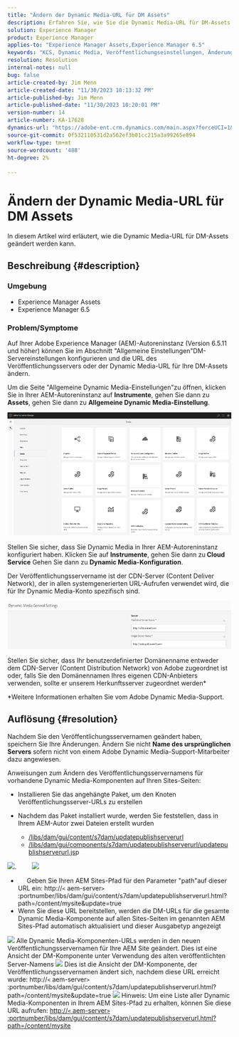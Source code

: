 ```yaml
---
title: "Ändern der Dynamic Media-URL für DM Assets"
description: Erfahren Sie, wie Sie die Dynamic Media-URL für DM-Assets ändern.
solution: Experience Manager
product: Experience Manager
applies-to: "Experience Manager Assets,Experience Manager 6.5"
keywords: "KCS, Dynamic Media, Veröffentlichungseinstellungen, Änderung der DM-URL"
resolution: Resolution
internal-notes: null
bug: false
article-created-by: Jim Menn
article-created-date: "11/30/2023 10:13:32 PM"
article-published-by: Jim Menn
article-published-date: "11/30/2023 10:20:01 PM"
version-number: 14
article-number: KA-17628
dynamics-url: "https://adobe-ent.crm.dynamics.com/main.aspx?forceUCI=1&pagetype=entityrecord&etn=knowledgearticle&id=0ec551ae-cd8f-ee11-8179-6045bd006268"
source-git-commit: 0f532110531d2a562ef3b01cc215a3a99265e894
workflow-type: tm+mt
source-wordcount: '488'
ht-degree: 2%

---
```


# Ändern der Dynamic Media-URL für DM Assets


In diesem Artikel wird erläutert, wie die Dynamic Media-URL für DM-Assets geändert werden kann.

## Beschreibung {#description}


### Umgebung

- Experience Manager Assets
- Experience Manager 6.5



### Problem/Symptome


Auf Ihrer Adobe Experience Manager (AEM)-Autoreninstanz (Version 6.5.11 und höher) können Sie im Abschnitt &quot;Allgemeine Einstellungen&quot;DM-Servereinstellungen konfigurieren und die URL des Veröffentlichungsservers oder der Dynamic Media-URL für Ihre DM-Assets ändern.

Um die Seite &quot;Allgemeine Dynamic Media-Einstellungen&quot;zu öffnen, klicken Sie in Ihrer AEM-Autoreninstanz auf <b>Instrumente</b>, gehen Sie dann zu <b>Assets</b>, gehen Sie dann zu <b>Allgemeine Dynamic Media-Einstellung</b>.

![](assets/___12c551ae-cd8f-ee11-8179-6045bd006268___.png)

Stellen Sie sicher, dass Sie Dynamic Media in Ihrer AEM-Autoreninstanz konfiguriert haben. Klicken Sie auf <b>Instrumente</b>, gehen Sie dann zu<b> Cloud Service</b> Gehen Sie dann zu <b>Dynamic Media-Konfiguration</b>.

Der Veröffentlichungsservername ist der CDN-Server (Content Deliver Network), der in allen systemgenerierten URL-Aufrufen verwendet wird, die für Ihr Dynamic Media-Konto spezifisch sind.

![](assets/___16c551ae-cd8f-ee11-8179-6045bd006268___.png)

Stellen Sie sicher, dass Ihr benutzerdefinierter Domänenname entweder dem CDN-Server (Content Distribution Network) von Adobe zugeordnet ist oder, falls Sie den Domänennamen Ihres eigenen CDN-Anbieters verwenden, sollte er unserem Herkunftsserver zugeordnet werden\*

\*Weitere Informationen erhalten Sie vom Adobe Dynamic Media-Support.


## Auflösung {#resolution}


Nachdem Sie den Veröffentlichungsservernamen geändert haben, speichern Sie Ihre Änderungen. Ändern Sie nicht <b>Name des ursprünglichen Servers</b> sofern nicht von einem Adobe Dynamic Media-Support-Mitarbeiter dazu angewiesen.

Anweisungen zum Ändern des Veröffentlichungsservernamens für vorhandene Dynamic Media-Komponenten auf Ihren Sites-Seiten:

- Installieren Sie das angehängte Paket, um den Knoten Veröffentlichungsserver-URLs zu erstellen
- Nachdem das Paket installiert wurde, werden Sie feststellen, dass in Ihrem AEM-Autor zwei Dateien erstellt wurden

   - [/libs/dam/gui/content/s7dam/updatepublishserverurl](http://vgaur-wx-1:4502/crx/de/index.jsp#/crx.default/jcr%3aroot/libs/dam/gui/content/s7dam/updatepublishserverurl "Ansichtspfad im CRXDE Lite")
   - [/libs/dam/gui/components/s7dam/updatepublishserverurl/updatepublishserverurl.js](http://vgaur-wx-1:4502/crx/de/index.jsp#/crx.default/jcr%3aroot/libs/dam/gui/components/s7dam/updatepublishserverurl/updatepublishserverurl.jsp "Ansichtspfad im CRXDE Lite")p


![](assets/d326656d-3f49-ec11-8c62-000d3a5cbc3f.png).         ![](assets/20fc6673-3f49-ec11-8c62-000d3a5cbc3f.png)

- &#x200B; &#x200B; &#x200B; &#x200B; &#x200B; Geben Sie Ihren AEM Sites-Pfad für den Parameter &quot;path&quot;auf dieser URL ein: http://`<` aem-server`>` :portnumber/libs/dam/gui/content/s7dam/updatepublishserverurl.html?path=/content/mysite&amp;update=true &#x200B; &#x200B; &#x200B; &#x200B; &#x200B; &#x200B;
- Wenn Sie diese URL bereitstellen, werden die DM-URLs für die gesamte Dynamic Media-Komponente auf allen Sites-Seiten im genannten AEM Sites-Pfad automatisch aktualisiert und dieser Ausgabetyp angezeigt


![](assets/12ef597f-3f49-ec11-8c62-000d3a5cbc3f.png)
Alle Dynamic Media-Komponenten-URLs werden in den neuen Veröffentlichungsservernamen für Ihre AEM Site geändert.
Dies ist eine Ansicht der DM-Komponente unter Verwendung des alten veröffentlichten Server-Namens
![](assets/59f64ca5-4049-ec11-8c62-000d3a5cbc3f.png)
Dies ist die Ansicht der DM-Komponente, der Veröffentlichungsservernamen ändert sich, nachdem diese URL erreicht wurde: http://`<` aem-server`>` :portnumber/libs/dam/gui/content/s7dam/updatepublishserverurl.html?path=/content/mysite&amp;update=true
![](assets/7a7449b1-4049-ec11-8c62-000d3a5cbc3f.png)
Hinweis: Um eine Liste aller Dynamic Media-Komponenten in Ihrem AEM Sites-Pfad zu erhalten, können Sie diese URL aufrufen: <u style="text-decoration:underline">http://`<` aem-server`>` :portnumber/libs/dam/gui/content/s7dam/updatepublishserverurl.html?path=/content/mysite</u>

&#x200B; &#x200B; &#x200B; &#x200B; &#x200B; &#x200B; &#x200B;
